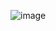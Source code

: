 ![image](https://user-images.githubusercontent.com/74361043/215274534-c508a61d-4036-4025-bf9a-5cab43aa964f.png)



